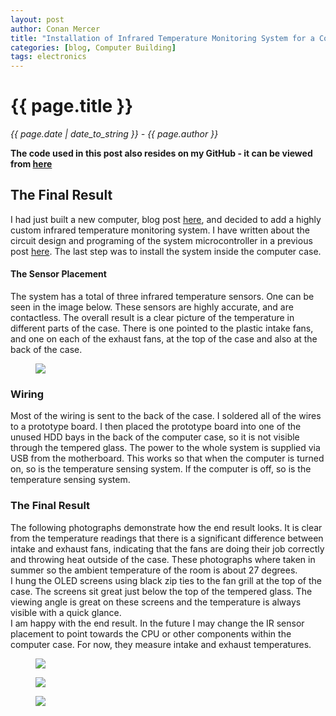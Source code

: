 ```yaml
---
layout: post
author: Conan Mercer
title: "Installation of Infrared Temperature Monitoring System for a Computer"
categories: [blog, Computer Building]
tags: electronics
---
```


<script src="https://polyfill.io/v3/polyfill.min.js?features=es6"></script>
<script id="MathJax-script" async
          src="https://cdn.jsdelivr.net/npm/mathjax@3/es5/tex-mml-chtml.js">
</script>

<div class="post-paragraph">
  <h1>{{ page.title }}</h1>
  <p><i>{{ page.date | date_to_string }} - {{ page.author }}</i></p>

<b>The code used in this post also resides on my GitHub - it can be viewed from <a href="https://github.com/ConanMercer/ComputerCaseTemperature" target="_blank">here</a></b>

<h2>The Final Result</h2>

I had just built a new computer, blog post <a href="{{ site.baseurl }}{% link _posts/2020-11-28-computerbuild.md %}">here</a>, and decided to add a highly custom infrared temperature monitoring system. I have written about the circuit design and programing of the system microcontroller in a previous post <a href="{{ site.baseurl }}{% link _posts/2020-12-31-computertemp.md %}">here</a>. The last step was to install the system inside the computer case.

<h4>The Sensor Placement</h4>

The system has a total of three infrared temperature sensors. One can be seen in the image below. These sensors are highly accurate, and are contactless. The overall result is a clear picture of the temperature in different parts of the case. There is one pointed to the plastic intake fans, and one on each of the exhaust fans, at the top of the case and also at the back of the case.

<figure>
  <img src="{{site.baseurl}}/assets/minified/images/computer/temp3.png">
</figure>

<h3>Wiring</h3>

Most of the wiring is sent to the back of the case. I soldered all of the wires to a prototype board. I then placed the prototype board into one of the unused HDD bays in the back of the computer case, so it is not visible through the tempered glass. The power to the whole system is supplied via USB from the motherboard. This works so that when the computer is turned on, so is the temperature sensing system. If the computer is off, so is the temperature sensing system.

<h3>The Final Result</h3>

The following photographs demonstrate how the end result looks. It is clear from the temperature readings that there is a significant difference between intake and exhaust fans, indicating that the fans are doing their job correctly and throwing heat outside of the case. These photographs where taken in summer so the ambient temperature of the room is about 27 degrees.
<br>
I hung the OLED screens using black zip ties to the fan grill at the top of the case. The screens sit great just below the top of the tempered glass. The viewing angle is great on these screens and the temperature is always visible with a quick glance.
<br>
I am happy with the end result. In the future I may change the IR sensor placement to point towards the CPU or other components within the computer case. For now, they measure intake and exhaust temperatures.

<figure>
  <img src="{{site.baseurl}}/assets/minified/images/computer/temp7.png">

</figure>

<figure>
  <img src="{{site.baseurl}}/assets/minified/images/computer/temp6.png">
</figure>

<figure>
  <img src="{{site.baseurl}}/assets/minified/images/computer/temp4.png">
</figure>
